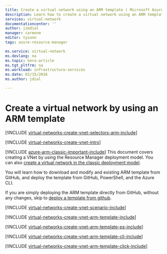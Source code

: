 ```yaml
---
title: Create a virtual network using an ARM template | Microsoft Azure
description: Learn how to create a virtual network using an ARM template | Resource Manager.
services: virtual-network
documentationcenter: ''
author: jimdial
manager: carmonm
editor: tysonn
tags: azure-resource-manager

ms.service: virtual-network
ms.devlang: na
ms.topic: hero-article
ms.tgt_pltfrm: na
ms.workload: infrastructure-services
ms.date: 03/15/2016
ms.author: jdial

---
```

# Create a virtual network by using an ARM template
[!INCLUDE [virtual-networks-create-vnet-selectors-arm-include](../../includes/virtual-networks-create-vnet-selectors-arm-include.md)]

[!INCLUDE [virtual-networks-create-vnet-intro](../../includes/virtual-networks-create-vnet-intro-include.md)]

[!INCLUDE [azure-arm-classic-important-include](../../includes/azure-arm-classic-important-include.md)] This document covers creating a VNet by using the Resource Manager deployment model. You can also [create a virtual network in the classic deployment model](virtual-networks-create-vnet-classic-pportal.md).

You will learn how to download and modify and existing ARM template from GitHub, and deploy the template from GitHub, PowerShell, and the Azure CLI.

If you are simply deploying the ARM template directly from GitHub, without any changes, skip to [deploy a template from github](#deploy-the-arm-template-by-using-click-to-deploy).

[!INCLUDE [virtual-networks-create-vnet-scenario-include](../../includes/virtual-networks-create-vnet-scenario-include.md)]

[!INCLUDE [virtual-networks-create-vnet-arm-template-include](../../includes/virtual-networks-create-vnet-arm-template-include.md)]

[!INCLUDE [virtual-networks-create-vnet-arm-template-ps-include](../../includes/virtual-networks-create-vnet-arm-template-ps-include.md)]

[!INCLUDE [virtual-networks-create-vnet-arm-template-cli-include](../../includes/virtual-networks-create-vnet-arm-template-cli-include.md)]

[!INCLUDE [virtual-networks-create-vnet-arm-template-click-include](../../includes/virtual-networks-create-vnet-arm-template-click-include.md)]

